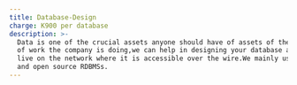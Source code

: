 ```yaml
---
title: Database-Design
charge: K900 per database
description: >-
  Data is one of the crucial assets anyone should have of assets of the nature
  of work the company is doing,we can help in designing your database and having
  live on the network where it is accessible over the wire.We mainly use free
  and open source RDBMSs.
---
```


